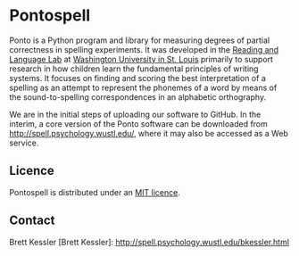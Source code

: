 Pontospell
==========

Ponto is a Python program and library for measuring degrees of partial correctness in spelling experiments.
It was developed in the [Reading and Language Lab] at [Washington University in St. Louis] primarily to support research in how children learn the fundamental principles of writing systems.
It focuses on finding and scoring the best interpretation of a spelling as an attempt to represent the phonemes of a word by means of the sound-to-spelling correspondences in an alphabetic orthography.

  [Reading and Language Lab]: http://pages.wustl.edu/readingandlanguagelab "RLL home page"
  [Washington University in St. Louis]: http://wustl.edu/ "WUStL home page"

We are in the initial steps of uploading our software to GitHub.
In the interim, a core version of the Ponto software can be downloaded from http://spell.psychology.wustl.edu/, where it may also be accessed as a Web service.

Licence
-------

Pontospell is distributed under an [MIT licence].

  [MIT licence]: ./LICENSE

Contact
-------

Brett Kessler 
  [Brett Kessler]: http://spell.psychology.wustl.edu/bkessler.html




